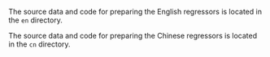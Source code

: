 The source data and code for preparing the English regressors is located in the `en` directory.

The source data and code for preparing the Chinese regressors is located in the `cn` directory.
